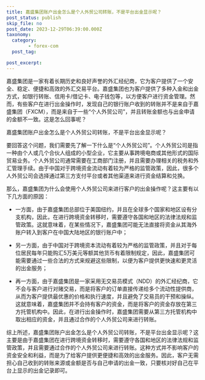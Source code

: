 ```yaml
---
title: 嘉盛集团账户出金怎么是个人外贸公司转账，不是平台出金显示呢？
post_status: publish
skip_file: no
post_date: 2023-12-29T06:39:00.000Z
taxonomy:
  category:
        - forex-com
  post_tag:

post_excerpt: 
---
```

嘉盛集团是一家有着长期历史和良好声誉的外汇经纪商，它为客户提供了一个安全、稳定、便捷和高效的外汇交易平台。嘉盛集团也为客户提供了多种入金和出金方式，如银行转账、信用卡/借记卡、电子钱包等，以方便客户进行资金管理。然而，有些客户在进行出金操作时，发现自己的银行账户收到的转账并不是来自于嘉盛集团（FXCM），而是来自于一些“个人外贸公司”，并且转账金额也与出金申请的金额不一致。这是怎么回事呢？

嘉盛集团账户出金怎么是个人外贸公司转账，不是平台出金显示呢？

要回答这个问题，我们需要先了解一下什么是“个人外贸公司”。个人外贸公司是指一种由个人或几个合伙人组成的小型企业，它主要从事跨境电商或其他形式的国际贸易业务。个人外贸公司通常需要在工商部门注册，并且需要办理相关的税务和外汇管理手续。由于中国对于跨境资金流动有着较为严格的监管政策，因此，很多个人外贸公司会选择通过第三方支付平台或者其他渠道来进行资金结算和兑换。

那么，嘉盛集团为什么会使用个人外贸公司来进行客户的出金操作呢？这主要有以下几方面的原因：

* 一方面，由于嘉盛集团总部位于美国纽约，并且在全球多个国家和地区设有分支机构，因此，在进行跨境资金转移时，需要遵守各国和地区的法律法规和监管政策。这就意味着，在某些情况下，嘉盛集团可能无法直接将资金从其海外账户转入到客户在中国大陆地区的银行账户中；

* 另一方面，由于中国对于跨境资本流动有着较为严格的监管政策，并且对于每位居民每年只能购汇5万美元等额其他货币有着限制规定，因此，嘉盛集团可能需要通过一些合法的方式来规避这些限制，以便为客户提供更快速和更灵活的出金服务；

* 再一方面，由于嘉盛集团是一家采用无交易员模式（NDD）的外汇经纪商，它不会与客户进行对赌交易，而是将客户的订单直接传递给多个流动性提供商，从而为客户提供最优惠的价格和执行速度，并且避免了交易员的干预和操纵。这就意味着，嘉盛集团并不会持有客户的资金，而是将客户的资金存放在第三方托管机构中。因此，在进行出金操作时，嘉盛集团需要从第三方托管机构中取出相应的资金，并且通过合作的个人外贸公司来进行转账。

综上所述，嘉盛集团账户出金怎么是个人外贸公司转账，不是平台出金显示呢？这主要是由于嘉盛集团在进行跨境资金转移时，需要遵守各国和地区的法律法规和监管政策，并且需要通过合作的个人外贸公司来进行转账。这种方式并不影响客户的资金安全和利益，而是为了给客户提供更便捷和高效的出金服务。因此，客户无需担心自己收到的转账来源或金额是否与自己申请的出金一致，只要核对好自己在平台上显示的出金记录即可。